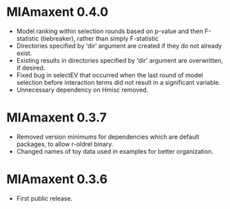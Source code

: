 # MIAmaxent 0.4.0

* Model ranking within selection rounds based on p-value and then F-statistic (tiebreaker), rather than simply F-statistic
* Directories specified by 'dir' argument are created if they do not already exist.
* Existing results in directories specified by 'dir' argument are overwritten, if desired.
* Fixed bug in selectEV that occurred when the last round of model selection before interaction terms did not result in a significant variable.
* Unnecessary dependency on Hmisc removed.

# MIAmaxent 0.3.7

* Removed version minimums for dependencies which are default packages, to allow r-oldrel binary.
* Changed names of toy data used in examples for better organization.

# MIAmaxent 0.3.6

* First public release.



